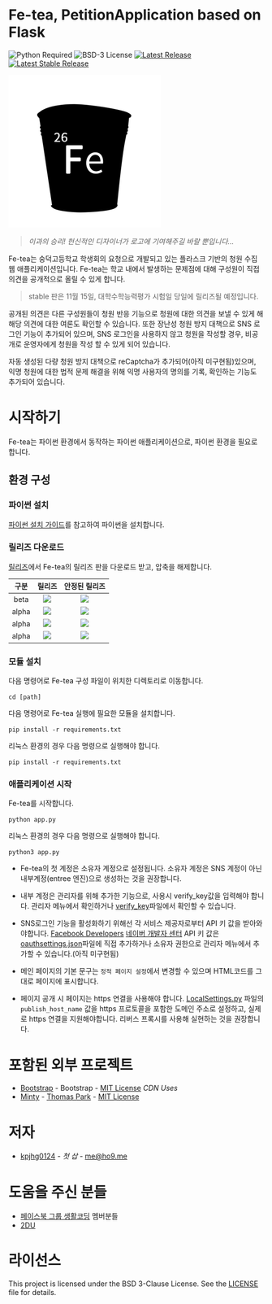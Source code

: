 Fe-tea, PetitionApplication based on Flask
====

![Python Required](https://img.shields.io/badge/python-3.5%20or%20higher-blue.svg?longCache=true&style=flat-square)
![BSD-3 License](https://img.shields.io/badge/license-BSD--3-lightgrey.svg?longCache=true&style=flat-square)
[![Latest Release](https://img.shields.io/badge/latest%20release-0.1.1--alpha--180923--de634fc--remake-yellow.svg?longCache=true&style=flat-square)](https://github.com/kpjhg0124/PetitionApplication-py/releases/tag/0.1.1-alpha-180923-de634fc-remake)
[![Latest Stable Release](https://img.shields.io/badge/stable-none-red.svg?longCache=true&style=flat-square)](https://github.com/kpjhg0124/PetitionApplication-py/releases)

![](./fe.png)
> _이과의 승리! 헌신적인 디자이너가 로고에 기여해주길 바랄 뿐입니다..._


Fe-tea는 숭덕고등학교 학생회의 요청으로 개발되고 있는 플라스크 기반의 청원 수집 웹 애플리케이션입니다. Fe-tea는 학교 내에서 발생하는 문제점에 대해 구성원이 직접 의견을 공개적으로 올릴 수 있게 합니다.

> stable 판은 11월 15일, 대학수학능력평가 시험일 당일에 릴리즈될 예정입니다.

공개된 의견은 다른 구성원들이 청원 반응 기능으로 청원에 대한 의견을 보낼 수 있게 해 해당 의견에 대한 여론도 확인할 수 있습니다. 또한 장난성 청원 방지 대책으로 SNS 로그인 기능이 추가되어 있으며, SNS 로그인을 사용하지 않고 청원을 작성할 경우, 비공개로 운영자에게 청원을 작성 할 수 있게 되어 있습니다.

자동 생성된 다량 청원 방지 대책으로 reCaptcha가 추가되어(아직 미구현됨)있으며, 익명 청원에 대한 법적 문제 해결을 위해 익명 사용자의 명의를 기록, 확인하는 기능도 추가되어 있습니다.

# 시작하기
Fe-tea는 파이썬 환경에서 동작하는 파이썬 애플리케이션으로, 파이썬 환경을 필요로 합니다. 

## 환경 구성
### 파이썬 설치
[파이썬 설치 가이드](https://github.com/404-sdok/how-to-python/blob/master/0.md)를 참고하여 파이썬을 설치합니다.

### 릴리즈 다운로드
[릴리즈](https://github.com/kpjhg0124/PetitionApplication-py/releases)에서 Fe-tea의 릴리즈 판을 다운로드 받고, 압축을 해제합니다.

| 구분 | 릴리즈 | 안정된 릴리즈 |
| :----: | :----: | :----: |
| beta | [![](https://img.shields.io/badge/beta-1.0-yellowgreen.svg?longCache=true&style=flat-square)](https://github.com/kpjhg0124/PetitionApplication-py/releases/tag/1.0-beta) | [![](https://img.shields.io/badge/stable-none-red.svg?longCache=true&style=flat-square)](#) |
| alpha | [![](https://img.shields.io/badge/alpha-0.1.1-orange.svg?longCache=true&style=flat-square)](https://github.com/kpjhg0124/PetitionApplication-py/releases/tag/0.1.1-alpha-180923-de634fc-remake) | [![](https://img.shields.io/badge/stable-none-red.svg?longCache=true&style=flat-square)](#) |
| alpha | [![](https://img.shields.io/badge/alpha-0.1--2-orange.svg?longCache=true&style=flat-square)](https://github.com/kpjhg0124/PetitionApplication-py/releases/tag/0.1-Alpha-180817-02-98df461) | [![](https://img.shields.io/badge/stable-none-red.svg?longCache=true&style=flat-square)](#) |
| alpha | [![](https://img.shields.io/badge/alpha-0.1--1-orange.svg?longCache=true&style=flat-square)](https://github.com/kpjhg0124/PetitionApplication-py/releases/tag/0.1-Alpha-180815-01-637212c) | [![](https://img.shields.io/badge/stable-none-red.svg?longCache=true&style=flat-square)](#) |

### 모듈 설치
다음 명령어로 Fe-tea 구성 파일이 위치한 디렉토리로 이동합니다.
```
cd [path]
```


다음 명령어로 Fe-tea 실행에 필요한 모듈을 설치합니다.
```
pip install -r requirements.txt
```
리눅스 환경의 경우 다음 명령으로 실행해야 합니다.
```
pip install -r requirements.txt
```

### 애플리케이션 시작
Fe-tea를 시작합니다.
```
python app.py
```
리눅스 환경의 경우 다음 명령으로 실행해야 합니다.
```
python3 app.py
```



* Fe-tea의 첫 계정은 소유자 계정으로 설정됩니다. 소유자 계정은 SNS 계정이 아닌 내부계정(entree 엔진)으로 생성하는 것을 권장합니다.

* 내부 계정은 관리자를 위해 추가한 기능으로, 사용시 verify_key값을 입력해야 합니다. 관리자 메뉴에서 확인하거나 [verify_key](/verify_key)파일에서 확인할 수 있습니다.

* SNS로그인 기능을 활성화하기 위해선 각 서비스 제공자로부터 API 키 값을 받아와야합니다. [Facebook Developers](https://developers.facebook.com/) [네이버 개발자 센터](https://developers.naver.com/main/) API 키 값은 [oauthsettings.json](/oauthsettings.json)파일에 직접 추가하거나 소유자 권한으로 관리자 메뉴에서 추가할 수 있습니다.(아직 미구현됨)

* 메인 페이지의 기본 문구는 ```정적 페이지 설정```에서 변경할 수 있으며 HTML코드를 그대로 페이지에 표시합니다.

* 페이지 공개 시 페이지는 https 연결을 사용해야 합니다. [LocalSettings.py](./LocalSettings.py) 파일의 `publish_host_name` 값을 https 프로토콜을 포함한 도메인 주소로 설정하고, 실제로 https 연결을 지원해야합니다. 리버스 프록시를 사용해 실현하는 것을 권장합니다.

# 포함된 외부 프로젝트
* [Bootstrap](https://getbootstrap.com/) - Bootstrap - [MIT License](https://opensource.org/licenses/MIT) _CDN Uses_
* [Minty](https://bootswatch.com/minty/) - [Thomas Park](https://thomaspark.co/) - [MIT License](https://opensource.org/licenses/MIT)

# 저자
* [kpjhg0124](https://github.com/kpjhg0124) - _첫 삽_ - [me@ho9.me](mailto:me@ho9.me)

# 도움을 주신 분들
* [페이스북 그룹 생활코딩](https://www.facebook.com/groups/codingeverybody/) 멤버분들
* [2DU](https://github.com/2du)

# 라이선스
This project is licensed under the BSD 3-Clause License. See the [LICENSE](/LICENSE) file for details.
